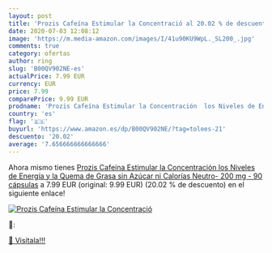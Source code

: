 ```yaml
---
layout: post
title: 'Prozis Cafeína Estimular la Concentració al 20.02 % de descuento'
date: 2020-07-03 12:08:12
image: 'https://m.media-amazon.com/images/I/41u90KU9WpL._SL200_.jpg'
comments: true
category: ofertas
author: ring
slug: 'B00QV902NE-es'
actualPrice: 7.99 EUR
currency: EUR
price: 7.99
comparePrice: 9.99 EUR
prodname: 'Prozis Cafeína Estimular la Concentración  los Niveles de Energía y la Quema de Grasa  sin Azúcar ni Calorías  Neutro- 200 mg - 90 cápsulas'
country: 'es'
flag: '🇪🇸'
buyurl: 'https://www.amazon.es/dp/B00QV902NE/?tag=tolees-21'
descuento: '20.02'
average: '7.656666666666666'
---
```


Ahora mismo tienes [Prozis Cafeína Estimular la Concentración  los Niveles de Energía y la Quema de Grasa  sin Azúcar ni Calorías  Neutro- 200 mg - 90 cápsulas](https://www.amazon.es/dp/B00QV902NE/?tag=tolees-21) a 7.99 EUR (original: 9.99 EUR) (20.02 %  de descuento) en el siguiente enlace!

[![Prozis Cafeína Estimular la Concentració](https://m.media-amazon.com/images/I/41u90KU9WpL._SL200_.jpg)](https://www.amazon.es/dp/B00QV902NE/?tag=tolees-21)

🔎:


[🛒 Visítala!!!](https://www.amazon.es/dp/B00QV902NE/?tag=tolees-21)
